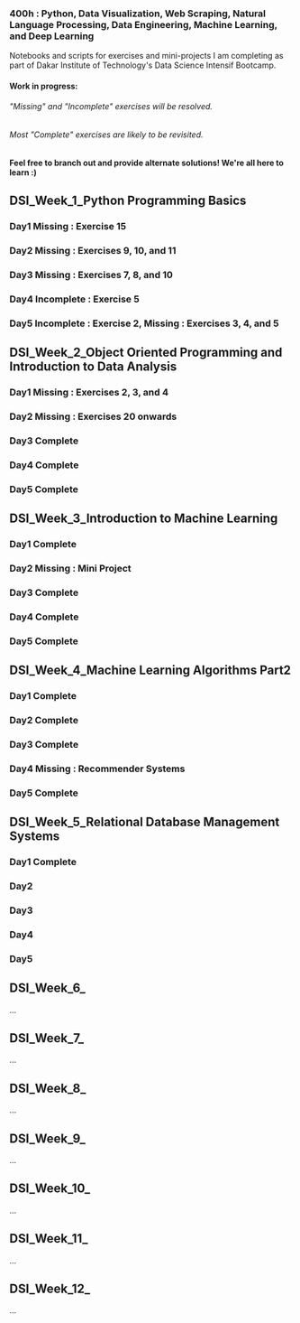 ### 400h : Python, Data Visualization, Web Scraping, Natural Language Processing, Data Engineering, Machine Learning, and Deep Learning
Notebooks and scripts for exercises and mini-projects I am completing as part of Dakar Institute of Technology's Data Science Intensif Bootcamp.

#### Work in progress:
######  "Missing" and "Incomplete" exercises will be resolved. 
######  Most "Complete" exercises are likely to be revisited. 
#### Feel free to branch out and provide alternate solutions! We're all here to learn :)

## DSI_Week_1_Python Programming Basics
### Day1 Missing : Exercise 15
### Day2 Missing : Exercises 9, 10, and 11
### Day3 Missing : Exercises 7, 8, and 10
### Day4 Incomplete : Exercise 5
### Day5 Incomplete : Exercise 2, Missing : Exercises 3, 4, and 5

## DSI_Week_2_Object Oriented Programming and Introduction to Data Analysis
### Day1 Missing : Exercises 2, 3, and 4
### Day2 Missing : Exercises 20 onwards
### Day3 Complete
### Day4 Complete
### Day5 Complete

## DSI_Week_3_Introduction to Machine Learning
### Day1 Complete
### Day2 Missing : Mini Project
### Day3 Complete
### Day4 Complete
### Day5 Complete

## DSI_Week_4_Machine Learning Algorithms Part2
### Day1 Complete
### Day2 Complete
### Day3 Complete
### Day4 Missing : Recommender Systems
### Day5 Complete

## DSI_Week_5_Relational Database Management Systems
### Day1 Complete
### Day2 
### Day3 
### Day4 
### Day5 

## DSI_Week_6_
...

## DSI_Week_7_
...

## DSI_Week_8_
...

## DSI_Week_9_
...

## DSI_Week_10_
...

## DSI_Week_11_
...

## DSI_Week_12_
...
